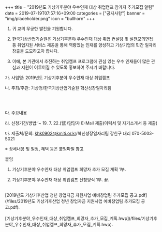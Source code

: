 +++
title = "2019년도 기상기후분야 우수인재 대상 취업캠프 참가자 추가모집 알림"
date = 2019-07-19T07:57:16+09:00
categories = ["공지사항"]
banner = "img/placeholder.png"
icon = "bullhorn"
+++
<!--more-->


1. 귀 교의 무궁한 발전을 기원합니다.

2. 한국기상산업기술원은 기상기후분야 우수인재 대상 취업 컨설팅 및 실전모의면접 등 취업지원 서비스 제공을 통해 역량있는 인재를 양성하고 기상기업의 민간 일자리 창출을 도모하고자 합니다.

3. 이에, 본 기관에서 추진하는 취업캠프 프로그램에 관심 있는 우수 인재들이 많은 관심과 지원이 이루어질 수 있도록 홍보하여 주시기 바랍니다.

가. 사업명: 2019년도 기상기후분야 우수인재 대상 취업캠프

나. 주최/주관: 기상청/한국기상산업기술원 혁신성장일자리팀

<br>
<div class='image'>
<img src="/img/notice_20190719.PNG" class="img-responsive" alt="">
</div>
<br>

다. 주요내용

라. 신청기간/방법:‘~ 19. 7. 22.(월)/담당자 E-Mail 제출(이력서 및 자기소개서 등 제출)

마. 제출처/문의: khk0902@kmiti.or.kr/혁신성장일자리팀 강한구 대리 070-5003-5021

※ 상세내용 및 일정, 혜택 등은 붙임파일 참고



붙임

1. 기상기후분야 우수인재 대상 취업캠프 희망자 추가 모집 계획 1부.

2. 기상기후분야 우수인재 대상 취업캠프 신청양식 1부. 끝.

<br>
[2019년도 기상기후산업 청년 창업자금 지원사업 예비창업팀 추가모집 공고.pdf](/files/2019년도 기상기후산업 청년 창업자금 지원사업 예비창업팀 추가모집 공고.pdf).
<br>
<br>
[기상기후분야_우수인재_대상_취업캠프_희망자_추가_모집_계획.hwp](/files/기상기후분야_우수인재_대상_취업캠프_희망자_추가_모집_계획.hwp).
<br>

